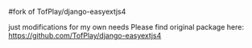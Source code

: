 #fork of TofPlay/django-easyextjs4

just modifications for my own needs
Please find original package here: https://github.com/TofPlay/django-easyextjs4
